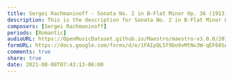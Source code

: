 ```yaml
---
title: Sergei Rachmaninoff - Sonata No. 2 in B-Flat Minor Op. 36 (1913) (2)
description: This is the description for Sonata No. 2 in B-Flat Minor Op. 36 (1913) by Sergei Rachmaninoff
composers: [Sergei Rachmaninoff]
periods: [Romantic]
audioURL: https://OpenMusicDataset.github.io/Maestro/maestro-v3.0.0/2011/MIDI-Unprocessed_12_R3_2011_MID--AUDIO_R3-D4_07_Track07_wav.midi
formURL: https://docs.google.com/forms/d/e/1FAIpQLSf9Do9vMtNv3W-qEF68SA8n906xLFnjNns1yct5oU_6gJ-iOw/viewform
comments: true
share: true
date: 2021-08-08T07:43:13-06:00
---
```

